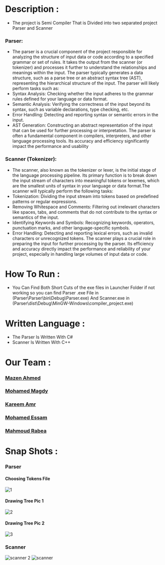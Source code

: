 # Description :
- The project is Semi Compiler That is Divided into two separated project Parser and Scanner 
### Parser:
- The parser is a crucial component of the project responsible for analyzing the structure of input data or code according to a specified grammar or set of rules. It takes the output from the scanner (or tokenizer) and processes it further to understand the relationships and meanings within the input. The parser typically generates a data structure, such as a parse tree or an abstract syntax tree (AST), representing the hierarchical structure of the input.
The parser will likely perform tasks such as:
- Syntax Analysis: Checking whether the input adheres to the grammar rules defined for your language or data format.
- Semantic Analysis: Verifying the correctness of the input beyond its syntax, such as variable declarations, type checking, etc.
- Error Handling: Detecting and reporting syntax or semantic errors in the input.
- AST Generation: Constructing an abstract representation of the input that can be used for further processing or interpretation.
The parser is often a fundamental component in compilers, interpreters, and other language processing tools. Its accuracy and efficiency significantly impact the performance and usability

### Scanner (Tokenizer):
- The scanner, also known as the tokenizer or lexer, is the initial stage of the language processing pipeline. Its primary function is to break down the input stream of characters into meaningful tokens or lexemes, which are the smallest units of syntax in your language or data format.The scanner will typically perform the following tasks:
- Tokenization: Dividing the input stream into tokens based on predefined patterns or regular expressions.
- Removing Whitespace and Comments: Filtering out irrelevant characters like spaces, tabs, and comments that do not contribute to the syntax or semantics of the input.
- Identifying Keywords and Symbols: Recognizing keywords, operators, punctuation marks, and other language-specific symbols.
- Error Handling: Detecting and reporting lexical errors, such as invalid characters or unrecognized tokens.
The scanner plays a crucial role in preparing the input for further processing by the parser. Its efficiency and accuracy directly impact the performance and reliability of your project, especially in handling large volumes of input data or code.

# How To Run :
- You Can Find Both Short Cuts of the exe files in Launcher Folder if not working so you can find Parser .exe File in (Parser\Parser\bin\Debug\Parser.exe) And Scanner.exe in (Parser\dist\Debug\MinGW-Windows\compiler_project.exe)  

# Written Language :
- The Parser Is Written With C# 
- Scanner Is Written With C++

# Our Team :
### [Mazen Ahmed](https://github.com/Mazen20021)
### [Mohamed Magdy](https://github.com/mohamedmagdyali-lab)
### [Kareem Amr](https://github.com/silentmug)
### [Mohamed Essam](https://github.com/MohamedEssam70)
### [Mahmoud Rabea](https://github.com/MahmoudRabea20)

# Snap Shots :
### Parser
#### Choosing Tokens File
![1](https://github.com/Mazen20021/Parser/assets/131156076/9f5f0f41-e4f8-4c3d-8a60-a840851de0a0)
#### Drawing Tree Pic 1
![2](https://github.com/Mazen20021/Parser/assets/131156076/94583abd-0f05-4c61-87ad-dc3996ebd062)
#### Drawing Tree Pic 2
![3](https://github.com/Mazen20021/Parser/assets/131156076/cf90f8c5-9880-4b47-a2f0-3c15ac71bbbd)

### Scanner 
![scanner 2](https://github.com/Mazen20021/Parser/assets/131156076/9801d5da-1f83-40e5-afec-74973d4f9ca4)
![scanner](https://github.com/Mazen20021/Parser/assets/131156076/d9f19193-04f8-4758-8193-f6d203ff11d0)
